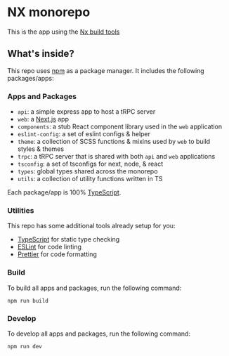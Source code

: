 # NX monorepo

This is the app using the [Nx build tools](https://nx.dev/getting-started/intro)

## What's inside?

This repo uses [npm](https://www.npmjs.com/) as a package manager. It includes the following packages/apps:

### Apps and Packages

- `api`: a simple express app to host a tRPC server
- `web`: a [Next.js](https://nextjs.org) app
- `components`: a stub React component library used in the `web` application
- `eslint-config`: a set of eslint configs & helper
- `theme`: a collection of SCSS functions & mixins used by `web` to build styles & themes
- `trpc`: a tRPC server that is shared with both `api` and `web` applications
- `tsconfig`: a set of tsconfigs for next, node, & react
- `types`: global types shared across the monorepo
- `utils`: a collection of utility functions written in TS

Each package/app is 100% [TypeScript](https://www.typescriptlang.org/).

### Utilities

This repo has some additional tools already setup for you:

- [TypeScript](https://www.typescriptlang.org/) for static type checking
- [ESLint](https://eslint.org/) for code linting
- [Prettier](https://prettier.io) for code formatting

### Build

To build all apps and packages, run the following command:

```
npm run build
```

### Develop

To develop all apps and packages, run the following command:

```
npm run dev
```
